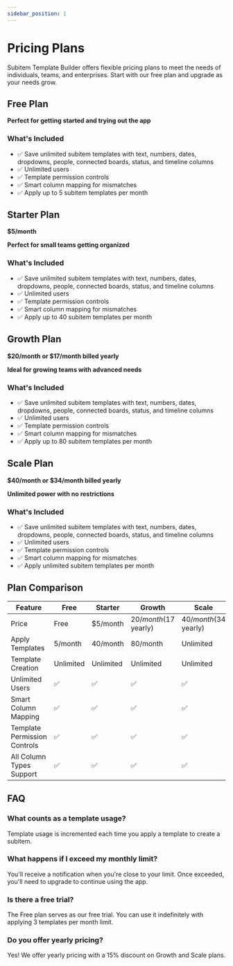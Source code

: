 ```yaml
---
sidebar_position: 1
---
```


# Pricing Plans

Subitem Template Builder offers flexible pricing plans to meet the needs of individuals, teams, and enterprises. Start with our free plan and upgrade as your needs grow.

## Free Plan

**Perfect for getting started and trying out the app**

### What's Included

- ✅ Save unlimited subitem templates with text, numbers, dates, dropdowns, people, connected boards, status, and timeline columns
- ✅ Unlimited users
- ✅ Template permission controls
- ✅ Smart column mapping for mismatches
- ✅ Apply up to 5 subitem templates per month

## Starter Plan

**$5/month**

**Perfect for small teams getting organized**

### What's Included

- ✅ Save unlimited subitem templates with text, numbers, dates, dropdowns, people, connected boards, status, and timeline columns
- ✅ Unlimited users
- ✅ Template permission controls
- ✅ Smart column mapping for mismatches
- ✅ Apply up to 40 subitem templates per month

## Growth Plan

**$20/month or $17/month billed yearly**

**Ideal for growing teams with advanced needs**

### What's Included

- ✅ Save unlimited subitem templates with text, numbers, dates, dropdowns, people, connected boards, status, and timeline columns
- ✅ Unlimited users
- ✅ Template permission controls
- ✅ Smart column mapping for mismatches
- ✅ Apply up to 80 subitem templates per month

## Scale Plan

**$40/month or $34/month billed yearly**

**Unlimited power with no restrictions**

### What's Included

- ✅ Save unlimited subitem templates with text, numbers, dates, dropdowns, people, connected boards, status, and timeline columns
- ✅ Unlimited users
- ✅ Template permission controls
- ✅ Smart column mapping for mismatches
- ✅ Apply unlimited subitem templates per month

## Plan Comparison

| Feature                      | Free      | Starter   | Growth                 | Scale                  |
| ---------------------------- | --------- | --------- | ---------------------- | ---------------------- |
| Price                        | Free      | $5/month  | $20/month ($17 yearly) | $40/month ($34 yearly) |
| Apply Templates              | 5/month   | 40/month  | 80/month               | Unlimited              |
| Template Creation            | Unlimited | Unlimited | Unlimited              | Unlimited              |
| Unlimited Users              | ✅        | ✅        | ✅                     | ✅                     |
| Smart Column Mapping         | ✅        | ✅        | ✅                     | ✅                     |
| Template Permission Controls | ✅        | ✅        | ✅                     | ✅                     |
| All Column Types Support     | ✅        | ✅        | ✅                     | ✅                     |

## FAQ

### What counts as a template usage?

Template usage is incremented each time you apply a template to create a subitem.

### What happens if I exceed my monthly limit?

You'll receive a notification when you're close to your limit. Once exceeded, you'll need to upgrade to continue using the app.

### Is there a free trial?

The Free plan serves as our free trial. You can use it indefinitely with applying 3 templates per month limit.

### Do you offer yearly pricing?

Yes! We offer yearly pricing with a 15% discount on Growth and Scale plans.
